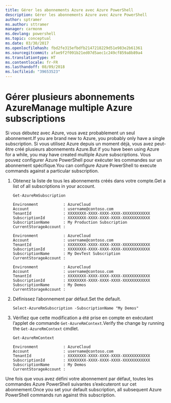 ```yaml
---
title: Gérer les abonnements Azure avec Azure PowerShell
description: Gérer les abonnements Azure avec Azure PowerShell
author: sptramer
ms.author: sttramer
manager: carmonm
ms.devlang: powershell
ms.topic: conceptual
ms.date: 03/30/2017
ms.openlocfilehash: fbd2fe315efbdfb2147218229d51e983e2b61361
ms.sourcegitcommit: afae9f2f091b21ed07d5aec1c249cf859a8b89a4
ms.translationtype: HT
ms.contentlocale: fr-FR
ms.lasthandoff: 08/09/2018
ms.locfileid: "39653523"
---
```

# <a name="manage-multiple-azure-subscriptions"></a><span data-ttu-id="dce18-103">Gérer plusieurs abonnements Azure</span><span class="sxs-lookup"><span data-stu-id="dce18-103">Manage multiple Azure subscriptions</span></span>

<span data-ttu-id="dce18-104">Si vous débutez avec Azure, vous avez probablement un seul abonnement.</span><span class="sxs-lookup"><span data-stu-id="dce18-104">If you are brand new to Azure, you probably only have a single subscription.</span></span> <span data-ttu-id="dce18-105">Si vous utilisez Azure depuis un moment déjà, vous avez peut-être créé plusieurs abonnements Azure.</span><span class="sxs-lookup"><span data-stu-id="dce18-105">But if you have been using Azure for a while, you may have created multiple Azure subscriptions.</span></span> <span data-ttu-id="dce18-106">Vous pouvez configurer Azure PowerShell pour exécuter les commandes sur un abonnement spécifique.</span><span class="sxs-lookup"><span data-stu-id="dce18-106">You can configure Azure PowerShell to execute commands against a particular subscription.</span></span>

1. <span data-ttu-id="dce18-107">Obtenez la liste de tous les abonnements créés dans votre compte.</span><span class="sxs-lookup"><span data-stu-id="dce18-107">Get a list of all subscriptions in your account.</span></span>

    ```azurepowershell-interactive
    Get-AzureRmSubscription
    ```

    ```output
    Environment           : AzureCloud
    Account               : username@contoso.com
    TenantId              : XXXXXXXX-XXXX-XXXX-XXXX-XXXXXXXXXXXX
    SubscriptionId        : XXXXXXXX-XXXX-XXXX-XXXX-XXXXXXXXXXXX
    SubscriptionName      : My Production Subscription
    CurrentStorageAccount :

    Environment           : AzureCloud
    Account               : username@contoso.com
    TenantId              : XXXXXXXX-XXXX-XXXX-XXXX-XXXXXXXXXXXX
    SubscriptionId        : XXXXXXXX-XXXX-XXXX-XXXX-XXXXXXXXXXXX
    SubscriptionName      : My DevTest Subscription
    CurrentStorageAccount :

    Environment           : AzureCloud
    Account               : username@contoso.com
    TenantId              : XXXXXXXX-XXXX-XXXX-XXXX-XXXXXXXXXXXX
    SubscriptionId        : XXXXXXXX-XXXX-XXXX-XXXX-XXXXXXXXXXXX
    SubscriptionName      : My Demos
    CurrentStorageAccount :
    ```

2. <span data-ttu-id="dce18-108">Définissez l’abonnement par défaut.</span><span class="sxs-lookup"><span data-stu-id="dce18-108">Set the default.</span></span>

    ```azurepowershell-interactive
    Select-AzureRmSubscription -SubscriptionName "My Demos"
    ```

3. <span data-ttu-id="dce18-109">Vérifiez que cette modification a été prise en compte en exécutant l’applet de commande `Get-AzureRmContext`.</span><span class="sxs-lookup"><span data-stu-id="dce18-109">Verify the change by running the `Get-AzureRmContext` cmdlet.</span></span>

    ```azurepowershell-interactive
    Get-AzureRmContext
    ```

    ```output
    Environment           : AzureCloud
    Account               : username@contoso.com
    TenantId              : XXXXXXXX-XXXX-XXXX-XXXX-XXXXXXXXXXXX
    SubscriptionId        : XXXXXXXX-XXXX-XXXX-XXXX-XXXXXXXXXXXX
    SubscriptionName      : My Demos
    CurrentStorageAccount :
    ```

<span data-ttu-id="dce18-110">Une fois que vous avez défini votre abonnement par défaut, toutes les commandes Azure PowerShell suivantes s’exécuteront sur cet abonnement.</span><span class="sxs-lookup"><span data-stu-id="dce18-110">Once you set your default subscription, all subsequent Azure PowerShell commands run against this subscription.</span></span>
